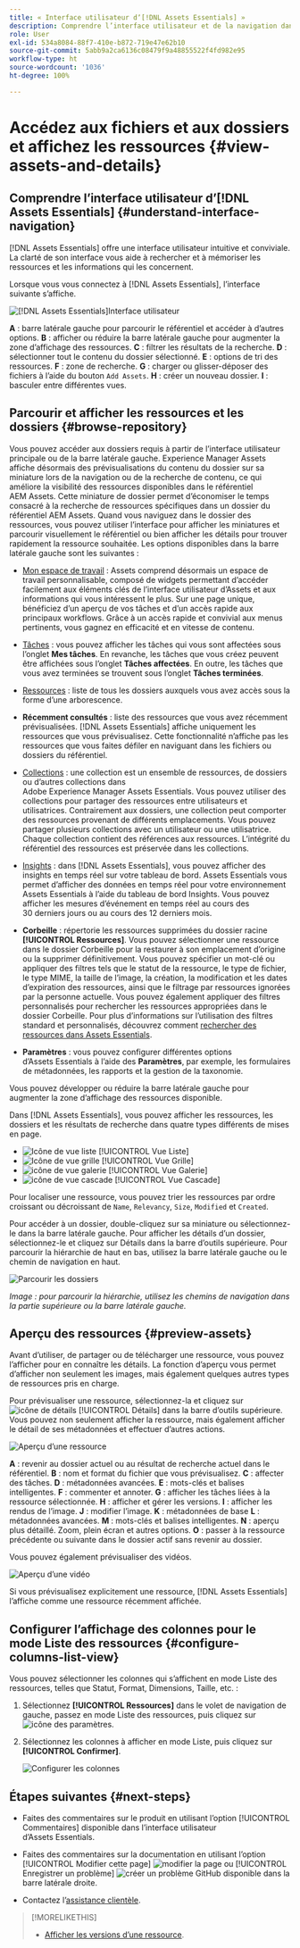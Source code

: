 ```yaml
---
title: « Interface utilisateur dʼ[!DNL Assets Essentials] »
description: Comprendre l’interface utilisateur et de la navigation dans [!DNL Assets Essentials].
role: User
exl-id: 534a8084-88f7-410e-b872-719e47e62b10
source-git-commit: 5abb9a2ca6136c08479f9a48855522f4fd982e95
workflow-type: ht
source-wordcount: '1036'
ht-degree: 100%

---
```


# Accédez aux fichiers et aux dossiers et affichez les ressources {#view-assets-and-details}

<!-- TBD: Give screenshots of all views with many assets. Zoom out to showcase how the thumbnails/tiles flow on the UI in different views. -->

<!-- TBD: The options in left sidebar may change. Shared with me and Shared by me are missing for now. Update this section as UI is updated. -->

## Comprendre l’interface utilisateur d’[!DNL Assets Essentials]  {#understand-interface-navigation}

[!DNL Assets Essentials] offre une interface utilisateur intuitive et conviviale. La clarté de son interface vous aide à rechercher et à mémoriser les ressources et les informations qui les concernent.

Lorsque vous vous connectez à [!DNL Assets Essentials], l’interface suivante s’affiche.

![[!DNL Assets Essentials]Interface utilisateur](assets/essentials-interface.png)

**A** : barre latérale gauche pour parcourir le référentiel et accéder à d’autres options. **B** : afficher ou réduire la barre latérale gauche pour augmenter la zone d’affichage des ressources. **C** : filtrer les résultats de la recherche. **D** : sélectionner tout le contenu du dossier sélectionné. **E** : options de tri des ressources. **F** : zone de recherche. **G** : charger ou glisser-déposer des fichiers à l’aide du bouton `Add Assets`. **H** : créer un nouveau dossier. **I** : basculer entre différentes vues.

<!-- TBD: Need an embedded video here with narration. It has to be hosted on MPC to be embeddable. -->

## Parcourir et afficher les ressources et les dossiers {#browse-repository}

Vous pouvez accéder aux dossiers requis à partir de l’interface utilisateur principale ou de la barre latérale gauche. Experience Manager Assets affiche désormais des prévisualisations du contenu du dossier sur sa miniature lors de la navigation ou de la recherche de contenu, ce qui améliore la visibilité des ressources disponibles dans le référentiel AEM Assets. Cette miniature de dossier permet d’économiser le temps consacré à la recherche de ressources spécifiques dans un dossier du référentiel AEM Assets.
Quand vous naviguez dans le dossier des ressources, vous pouvez utiliser l’interface pour afficher les miniatures et parcourir visuellement le référentiel ou bien afficher les détails pour trouver rapidement la ressource souhaitée. Les options disponibles dans la barre latérale gauche sont les suivantes :

* [Mon espace de travail](https://experienceleague.adobe.com/docs/experience-manager-assets-essentials/help/my-workspace.html?lang=fr) : Assets comprend désormais un espace de travail personnalisable, composé de widgets permettant d’accéder facilement aux éléments clés de l’interface utilisateur d’Assets et aux informations qui vous intéressent le plus. Sur une page unique, bénéficiez d’un aperçu de vos tâches et d’un accès rapide aux principaux workflows. Grâce à un accès rapide et convivial aux menus pertinents, vous gagnez en efficacité et en vitesse de contenu.
* [Tâches](https://experienceleague.adobe.com/docs/experience-manager-assets-essentials/help/my-workspace.html?lang=fr) : vous pouvez afficher les tâches qui vous sont affectées sous l’onglet **Mes tâches**. En revanche, les tâches que vous créez peuvent être affichées sous l’onglet **Tâches affectées**. En outre, les tâches que vous avez terminées se trouvent sous l’onglet **Tâches terminées**.
* [Ressources](https://experienceleague.adobe.com/docs/experience-manager-assets-essentials/help/manage-organize.html?lang=fr) : liste de tous les dossiers auxquels vous avez accès sous la forme d’une arborescence.
* **Récemment consultés** : liste des ressources que vous avez récemment prévisualisées. [!DNL Assets Essentials] affiche uniquement les ressources que vous prévisualisez. Cette fonctionnalité n’affiche pas les ressources que vous faites défiler en naviguant dans les fichiers ou dossiers du référentiel.
* [Collections](https://experienceleague.adobe.com/docs/experience-manager-assets-essentials/help/manage-collections.html?lang=fr) : une collection est un ensemble de ressources, de dossiers ou d’autres collections dans Adobe Experience Manager Assets Essentials. Vous pouvez utiliser des collections pour partager des ressources entre utilisateurs et utilisatrices. Contrairement aux dossiers, une collection peut comporter des ressources provenant de différents emplacements. Vous pouvez partager plusieurs collections avec un utilisateur ou une utilisatrice. Chaque collection contient des références aux ressources. L’intégrité du référentiel des ressources est préservée dans les collections.

* [Insights](https://experienceleague.adobe.com/docs/experience-manager-assets-essentials/help/manage-reports.html?lang=fr#view-live-statistics) : dans [!DNL Assets Essentials], vous pouvez afficher des insights en temps réel sur votre tableau de bord. Assets Essentials vous permet d’afficher des données en temps réel pour votre environnement Assets Essentials à l’aide du tableau de bord Insights. Vous pouvez afficher les mesures d’événement en temps réel au cours des 30 derniers jours ou au cours des 12 derniers mois.


* **Corbeille** : répertorie les ressources supprimées du dossier racine **[!UICONTROL Ressources]**. Vous pouvez sélectionner une ressource dans le dossier Corbeille pour la restaurer à son emplacement d’origine ou la supprimer définitivement. Vous pouvez spécifier un mot-clé ou appliquer des filtres tels que le statut de la ressource, le type de fichier, le type MIME, la taille de l’image, la création, la modification et les dates d’expiration des ressources, ainsi que le filtrage par ressources ignorées par la personne actuelle. Vous pouvez également appliquer des filtres personnalisés pour rechercher les ressources appropriées dans le dossier Corbeille. Pour plus d’informations sur l’utilisation des filtres standard et personnalisés, découvrez comment [rechercher des ressources dans Assets Essentials](search.md).

* **Paramètres** : vous pouvez configurer différentes options d’Assets Essentials à l’aide des **Paramètres**, par exemple, les formulaires de métadonnées, les rapports et la gestion de la taxonomie.

<!-- TBD: Not sure if we want to publish these right now. CC Libs are beta as per Greg.
* **Libraries**: Access to [!DNL Adobe Creative Cloud Team] (CCT) Libraries view. This view is visible only if the user is entitled to CCT Libraries.
-->

<!-- TBD: My Work Space shows task inbox and it is not visible on AEM Cloud Demos as of now. It is the source of truth server hence not documenting My Work Space option for now.
-->

Vous pouvez développer ou réduire la barre latérale gauche pour augmenter la zone d’affichage des ressources disponible.

Dans [!DNL Assets Essentials], vous pouvez afficher les ressources, les dossiers et les résultats de recherche dans quatre types différents de mises en page.

* ![Icône de vue liste](assets/do-not-localize/list-view.png) [!UICONTROL Vue Liste]
* ![Icône de vue grille](assets/do-not-localize/grid-view.png) [!UICONTROL Vue Grille]
* ![icône de vue galerie](assets/do-not-localize/gallery-view.png) [!UICONTROL Vue Galerie]
* ![icône de vue cascade](assets/do-not-localize/waterfall-view.png) [!UICONTROL Vue Cascade]

Pour localiser une ressource, vous pouvez trier les ressources par ordre croissant ou décroissant de `Name`, `Relevancy`, `Size`, `Modified` et `Created`.

Pour accéder à un dossier, double-cliquez sur sa miniature ou sélectionnez-le dans la barre latérale gauche. Pour afficher les détails d’un dossier, sélectionnez-le et cliquez sur Détails dans la barre d’outils supérieure. Pour parcourir la hiérarchie de haut en bas, utilisez la barre latérale gauche ou le chemin de navigation en haut.

![Parcourir les dossiers](assets/browsing-folders.png)

*Image : pour parcourir la hiérarchie, utilisez les chemins de navigation dans la partie supérieure ou la barre latérale gauche.*

## Aperçu des ressources {#preview-assets}

Avant d’utiliser, de partager ou de télécharger une ressource, vous pouvez l’afficher pour en connaître les détails. La fonction d’aperçu vous permet d’afficher non seulement les images, mais également quelques autres types de ressources pris en charge.

Pour prévisualiser une ressource, sélectionnez-la et cliquez sur ![icône de détails](assets/do-not-localize/edit-in-icon.png) [!UICONTROL Détails] dans la barre d’outils supérieure. Vous pouvez non seulement afficher la ressource, mais également afficher le détail de ses métadonnées et effectuer d’autres actions.

![Aperçu d’une ressource](assets/preview-asset-2.png)

**A** : revenir au dossier actuel ou au résultat de recherche actuel dans le référentiel. **B** : nom et format du fichier que vous prévisualisez. **C** : affecter des tâches. **D** : métadonnées avancées. **E** : mots-clés et balises intelligentes. **F** : commenter et annoter. **G** : afficher les tâches liées à la ressource sélectionnée. **H** : afficher et gérer les versions. **I** : afficher les rendus de l’image. **J** : modifier l’image. **K** : métadonnées de base **L** : métadonnées avancées. **M** : mots-clés et balises intelligentes. **N** : aperçu plus détaillé. Zoom, plein écran et autres options. **O** : passer à la ressource précédente ou suivante dans le dossier actif sans revenir au dossier.

Vous pouvez également prévisualiser des vidéos.

![Aperçu d’une vidéo](/help/using/assets/preview-video.png)

Si vous prévisualisez explicitement une ressource, [!DNL Assets Essentials] l’affiche comme une ressource récemment affichée.

<!-- TBD: Describe the options.

Explicitly previewed assets are displayed as recently viewed assets. Give screenshot of this.
Other use cases after previewing.
-->

## Configurer l’affichage des colonnes pour le mode Liste des ressources {#configure-columns-list-view}

Vous pouvez sélectionner les colonnes qui s’affichent en mode Liste des ressources, telles que Statut, Format, Dimensions, Taille, etc. :

1. Sélectionnez **[!UICONTROL Ressources]** dans le volet de navigation de gauche, passez en mode Liste des ressources, puis cliquez sur ![icône des paramètres](assets/settings-icon.svg).

1. Sélectionnez les colonnes à afficher en mode Liste, puis cliquez sur **[!UICONTROL Confirmer]**.

   ![Configurer les colonnes](/help/using/assets/configure-columns.png)

## Étapes suivantes {#next-steps}

* Faites des commentaires sur le produit en utilisant l’option [!UICONTROL Commentaires] disponible dans l’interface utilisateur d’Assets Essentials.

* Faites des commentaires sur la documentation en utilisant l’option [!UICONTROL Modifier cette page] ![modifier la page](assets/do-not-localize/edit-page.png) ou [!UICONTROL Enregistrer un problème] ![créer un problème GitHub](assets/do-not-localize/github-issue.png) disponible dans la barre latérale droite.

* Contactez l’[assistance clientèle](https://experienceleague.adobe.com/fr?support-solution=General&amp;lang=fr#support).

>[!MORELIKETHIS]
>
>* [Afficher les versions d’une ressource](/help/using/manage-organize.md#view-versions).
